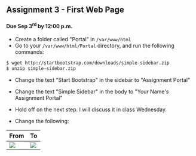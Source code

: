 ## Assignment 3 - First Web Page

#### Due Sep 3<sup>rd</sup> by 12:00 p.m.

- Create a folder called "Portal" in `/var/www/html`
- Go to your `/var/www/html/Portal` directory, and run the following commands:

```bash
$ wget http://startbootstrap.com/downloads/simple-sidebar.zip
$ unzip simple-sidebar.zip
```

- Change the text "Start Bootstrap" in the sidebar to "Assignment Portal"
- Change the text "Simple Sidebar" in the body to "Your Name's Assignment Portal"

- Hold off on the next step. I will discuss it in class Wednesday.

- Change the following:

| From    |   To |
|---------|------|
|![](http://f.cl.ly/items/3B1r460M1Q3Q091E1o1N/Screenshot%202014-08-27%2011.52.49.png)|![](http://f.cl.ly/items/3z1B1V0r40032w0C1M2D/Screenshot%202014-08-27%2011.50.08.png)|
